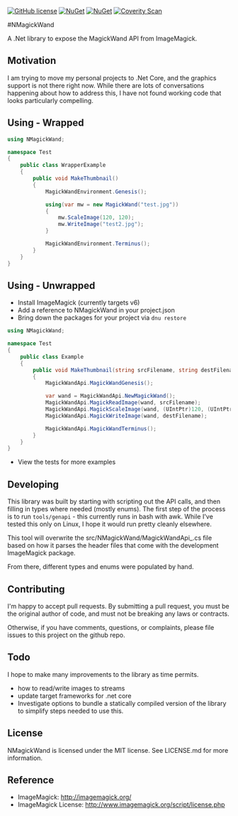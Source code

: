 [![GitHub license](https://img.shields.io/github/license/mashape/apistatus.svg)](https://github.com/AerisG222/NMagickWand/blob/master/LICENSE.md)
[![NuGet](https://img.shields.io/nuget/dt/NMagickWand.svg)](https://www.nuget.org/packages/NMagickWand/)
[![NuGet](https://img.shields.io/nuget/v/NMagickWand.svg)](https://www.nuget.org/packages/NMagickWand/)
[![Coverity Scan](https://img.shields.io/coverity/scan/7995.svg)](https://scan.coverity.com/projects/aerisg222-nmagickwand)

#NMagickWand

A .Net library to expose the MagickWand API from ImageMagick.

## Motivation
I am trying to move my personal projects to .Net Core, and the
graphics support is not there right now.  While there are lots
of conversations happening about how to address this, I have
not found working code that looks particularly compelling.

## Using - Wrapped
```csharp
using NMagickWand;

namespace Test
{
    public class WrapperExample
    {
        public void MakeThumbnail()
        {
            MagickWandEnvironment.Genesis();

            using(var mw = new MagickWand("test.jpg"))
            {
                mw.ScaleImage(120, 120);
                mw.WriteImage("test2.jpg");
            }

            MagickWandEnvironment.Terminus();
        }
    }
}
```

## Using - Unwrapped
- Install ImageMagick (currently targets v6)
- Add a reference to NMagickWand in your project.json
- Bring down the packages for your project via `dnu restore`


```csharp
using NMagickWand;

namespace Test
{
    public class Example
    {
        public void MakeThumbnail(string srcFilename, string destFilename)
        {
            MagickWandApi.MagickWandGenesis();

            var wand = MagickWandApi.NewMagickWand();
            MagickWandApi.MagickReadImage(wand, srcFilename);
            MagickWandApi.MagickScaleImage(wand, (UIntPtr)120, (UIntPtr)120);
            MagickWandApi.MagickWriteImage(wand, destFilename);

            MagickWandApi.MagickWandTerminus();
        }
    }
}
```

- View the tests for more examples

## Developing
This library was built by starting with scripting out the
API calls, and then filling in types where needed (mostly enums).
The first step of the process is to run `tools/genapi` - this
currently runs in bash with awk.  While I've tested this only
on Linux, I hope it would run pretty cleanly elsewhere.

This tool will overwrite the src/NMagickWand/MagickWandApi_.cs file
based on how it parses the header files that come with the development
ImageMagick package.

From there, different types and enums were populated by hand.

## Contributing
I'm happy to accept pull requests.  By submitting a pull request, you
must be the original author of code, and must not be breaking
any laws or contracts.

Otherwise, if you have comments, questions, or complaints, please file
issues to this project on the github repo.

## Todo
I hope to make many improvements to the library as time permits.
- how to read/write images to streams
- update target frameworks for .net core
- Investigate options to bundle a statically compiled version of the library
  to simplify steps needed to use this.

## License
NMagickWand is licensed under the MIT license.  See LICENSE.md for more
information.

## Reference
- ImageMagick: http://imagemagick.org/
- ImageMagick License: http://www.imagemagick.org/script/license.php
